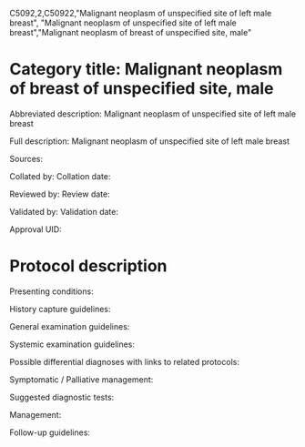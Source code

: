 C5092,2,C50922,"Malignant neoplasm of unspecified site of left male breast", "Malignant neoplasm of unspecified site of left male breast","Malignant neoplasm of breast of unspecified site, male"
# Category title: Malignant neoplasm of breast of unspecified site, male

Abbreviated description: Malignant neoplasm of unspecified site of left male breast

Full description: Malignant neoplasm of unspecified site of left male breast

Sources:

Collated by:
Collation date:

Reviewed by:
Review date:

Validated by:
Validation date:

Approval UID:

# Protocol description

Presenting conditions:

History capture guidelines:

General examination guidelines:

Systemic examination guidelines:

Possible differential diagnoses with links to related protocols:

Symptomatic / Palliative management:

Suggested diagnostic tests:

Management:

Follow-up guidelines:
